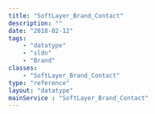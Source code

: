```yaml
---
title: "SoftLayer_Brand_Contact"
description: ""
date: "2018-02-12"
tags:
    - "datatype"
    - "sldn"
    - "Brand"
classes:
    - "SoftLayer_Brand_Contact"
type: "reference"
layout: "datatype"
mainService : "SoftLayer_Brand_Contact"
---
```

